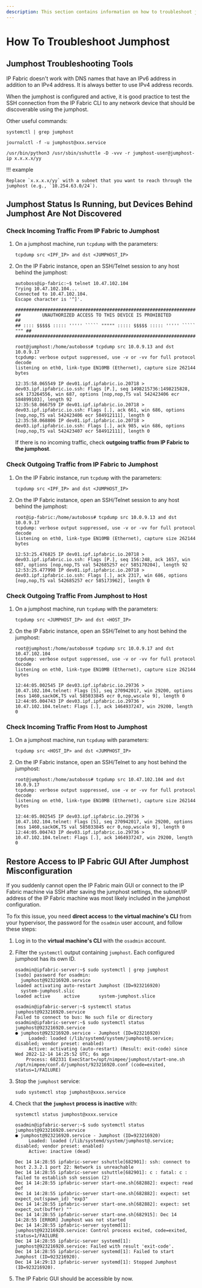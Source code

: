 ```yaml
---
description: This section contains information on how to troubleshoot jumphost-related problems.
---
```


# How To Troubleshoot Jumphost

## Jumphost Troubleshooting Tools

IP Fabric doesn't work with DNS names that have an IPv6 address in addition to
an IPv4 address. It is always better to use IPv4 address records.

When the jumphost is configured and active, it is good practice to test the SSH
connection from the IP Fabric CLI to any network device that should be
discoverable using the jumphost.

Other useful commands:

```shell title="To Get the Name of the Service and the Latest Logs From the Jumphost Service in Real Time"
systemctl | grep jumphost

journalctl -f -u jumphost@xxx.service
```

```shell title="To Manually Start a Jumphost"
/usr/bin/python3 /usr/sbin/sshuttle -D -vvv -r jumphost-user@jumphost-ip x.x.x.x/yy
```

!!! example

    Replace `x.x.x.x/yy` with a subnet that you want to reach through the
    jumphost (e.g., `10.254.63.0/24`).

## Jumphost Status Is Running, but Devices Behind Jumphost Are Not Discovered

### Check Incoming Traffic From IP Fabric to Jumphost

1. On a jumphost machine, run `tcpdump` with the parameters:

   ```shell
   tcpdump src <IPF_IP> and dst <JUMPHOST_IP>
   ```

2. On the IP Fabric instance, open an SSH/Telnet session to any host behind the
   jumphost:

   ```shell
   autoboss@ip-fabric:~$ telnet 10.47.102.104
   Trying 10.47.102.104...
   Connected to 10.47.102.104.
   Escape character is '^]'.

   ##########################################################################
   ##        UNAUTHORIZED ACCESS TO THIS DEVICE IS PROHIBITED              ##
   ## :::: $$$$$ ::::: ''''' ````` """"" ::::: $$$$$ ::::: ''''' ````` """ ##
   ##########################################################################
   ```

   ```shell
   root@jumphost:/home/autoboss# tcpdump src 10.0.9.13 and dst 10.0.9.17
   tcpdump: verbose output suppressed, use -v or -vv for full protocol decode
   listening on eth0, link-type EN10MB (Ethernet), capture size 262144 bytes

   12:35:58.065549 IP dev01.ipf.ipfabric.io.20718 > dev03.ipf.ipfabric.io.ssh: Flags [P.], seq 1498215736:1498215828, ack 173264556, win 687, options [nop,nop,TS val 542423406 ecr 584899103], length 92
   12:35:58.066759 IP dev01.ipf.ipfabric.io.20718 > dev03.ipf.ipfabric.io.ssh: Flags [.], ack 661, win 686, options [nop,nop,TS val 542423406 ecr 584912111], length 0
   12:35:58.068806 IP dev01.ipf.ipfabric.io.20718 > dev03.ipf.ipfabric.io.ssh: Flags [.], ack 985, win 686, options [nop,nop,TS val 542423407 ecr 584912111], length 0
   ```

   If there is no incoming traffic, check **outgoing traffic from IP Fabric to
   the jumphost**.

### Check Outgoing Traffic from IP Fabric to Jumphost

1. On the IP Fabric instance, run `tcpdump` with the parameters:

   ```shell
   tcpdump src <IPF_IP> and dst <JUMPHOST_IP>
   ```

2. On the IP Fabric instance, open an SSH/Telnet session to any host behind
   the jumphost:

    ```shell
    root@ip-fabric:/home/autoboss# tcpdump src 10.0.9.13 and dst 10.0.9.17
    tcpdump: verbose output suppressed, use -v or -vv for full protocol decode
    listening on eth0, link-type EN10MB (Ethernet), capture size 262144 bytes

    12:53:25.476825 IP dev01.ipf.ipfabric.io.20718 > dev03.ipf.ipfabric.io.ssh: Flags [P.], seq 156:248, ack 1657, win 687, options [nop,nop,TS val 542685257 ecr 585170204], length 92
    12:53:25.477998 IP dev01.ipf.ipfabric.io.20718 > dev03.ipf.ipfabric.io.ssh: Flags [.], ack 2317, win 686, options [nop,nop,TS val 542685257 ecr 585173962], length 0
    ```

### Check Outgoing Traffic From Jumphost to Host

1. On a jumphost machine, run `tcpdump` with the parameters:

   ```shell
   tcpdump src <JUMPHOST_IP> and dst <HOST_IP>
   ```

2. On the IP Fabric instance, open an SSH/Telnet to any host behind the
   jumphost:

   ```shell
   root@jumphost:/home/autoboss# tcpdump src 10.0.9.17 and dst 10.47.102.104
   tcpdump: verbose output suppressed, use -v or -vv for full protocol decode
   listening on eth0, link-type EN10MB (Ethernet), capture size 262144 bytes

   12:44:05.002545 IP dev03.ipf.ipfabric.io.29736 > 10.47.102.104.telnet: Flags [S], seq 270942017, win 29200, options [mss 1460,sackOK,TS val 585033845 ecr 0,nop,wscale 9], length 0
   12:44:05.004743 IP dev03.ipf.ipfabric.io.29736 > 10.47.102.104.telnet: Flags [.], ack 1464937247, win 29200, length 0
   ```

### Check Incoming Traffic From Host to Jumphost

1. On a jumphost machine, run `tcpdump` with parameters:

   ```shell
   tcpdump src <HOST_IP> and dst <JUMPHOST_IP>
   ```

2. On the IP Fabric instance, open an SSH/Telnet to any host behind the
   jumphost:

   ```shell
   root@jumphost:/home/autoboss# tcpdump src 10.47.102.104 and dst 10.0.9.17
   tcpdump: verbose output suppressed, use -v or -vv for full protocol decode
   listening on eth0, link-type EN10MB (Ethernet), capture size 262144 bytes

   12:44:05.002545 IP dev03.ipf.ipfabric.io.29736 > 10.47.102.104.telnet: Flags [S], seq 270942017, win 29200, options [mss 1460,sackOK,TS val 585033845 ecr 0,nop,wscale 9], length 0
   12:44:05.004743 IP dev03.ipf.ipfabric.io.29736 > 10.47.102.104.telnet: Flags [.], ack 1464937247, win 29200, length 0
   ```

## Restore Access to IP Fabric GUI After Jumphost Misconfiguration

If you suddenly cannot open the IP Fabric main GUI or connect to the IP Fabric
machine via SSH after saving the jumphost settings, the subnet/IP address of the
IP Fabric machine was most likely included in the jumphost configuration.

To fix this issue, you need **direct access** to **the virtual machine's CLI**
from your hypervisor, the password for the `osadmin` user account, and follow
these steps:

1. Log in to the **virtual machine's CLI** with the `osadmin` account.

2. Filter the `systemctl` output containing `jumphost`. Each configured jumphost
   has its own ID.

   ```shell
   osadmin@ipfabric-server:~$ sudo systemctl | grep jumphost
   [sudo] password for osadmin: 
     jumphost@923216920.service                                   loaded activating auto-restart Jumphost (ID=923216920)
     system-jumphost.slic                                         loaded active     active       system-jumphost.slice
   ```

   ```shell
   osadmin@ipfabric-server:~$ systemctl status jumphost@923216920.service
   Failed to connect to bus: No such file or directory
   osadmin@ipfabric-server:~$ sudo systemctl status jumphost@923216920.service
   ● jumphost@923216920.service - Jumphost (ID=923216920)
        Loaded: loaded (/lib/systemd/system/jumphost@.service; disabled; vendor preset: enabled)
        Active: activating (auto-restart) (Result: exit-code) since Wed 2022-12-14 14:25:52 UTC; 6s ago
       Process: 682331 ExecStart=/opt/nimpee/jumphost/start-one.sh /opt/nimpee/conf.d/jumphost/923216920.conf (code=exited, status=1/FAILURE)
   ```

3. Stop the `jumphost` service:

   ```shell
   sudo systemctl stop jumphost@xxxx.service
   ```

4. Check that **the `jumphost` process is inactive** with:

   ```shell
   systemctl status jumphost@xxxx.service
   ```

   ```shell
   osadmin@ipfabric-server:~$ sudo systemctl status jumphost@923216920.service
   ● jumphost@923216920.service - Jumphost (ID=923216920)
        Loaded: loaded (/lib/systemd/system/jumphost@.service; disabled; vendor preset: enabled)
        Active: inactive (dead)

   Dec 14 14:28:55 ipfabric-server sshuttle[682901]: ssh: connect to host 2.3.2.1 port 22: Network is unreachable
   Dec 14 14:28:55 ipfabric-server sshuttle[682901]: c : fatal: c : failed to establish ssh session (2)
   Dec 14 14:28:55 ipfabric-server start-one.sh[682882]: expect: read eof
   Dec 14 14:28:55 ipfabric-server start-one.sh[682882]: expect: set expect_out(spawn_id) "exp3"
   Dec 14 14:28:55 ipfabric-server start-one.sh[682882]: expect: set expect_out(buffer) ""
   Dec 14 14:28:55 ipfabric-server start-one.sh[682915]: Dec 14 14:28:55 [ERROR] Jumphost was not started
   Dec 14 14:28:55 ipfabric-server systemd[1]: jumphost@923216920.service: Control process exited, code=exited, status=1/FAILURE
   Dec 14 14:28:55 ipfabric-server systemd[1]: jumphost@923216920.service: Failed with result 'exit-code'.
   Dec 14 14:28:55 ipfabric-server systemd[1]: Failed to start Jumphost (ID=923216920).
   Dec 14 14:29:13 ipfabric-server systemd[1]: Stopped Jumphost (ID=923216920).
   ```

5. The IP Fabric GUI should be accessible by now.
